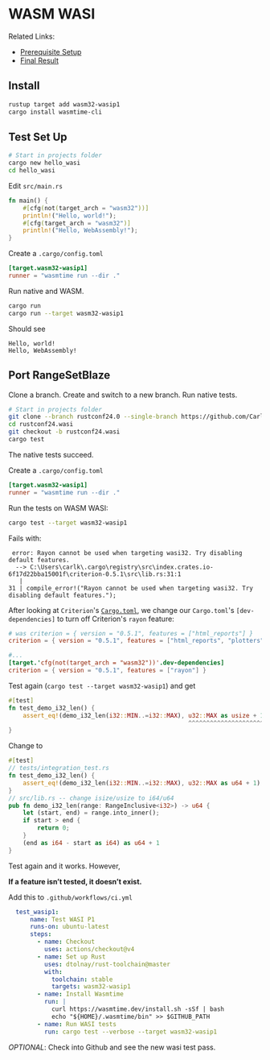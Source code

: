 # WASM WASI

Related Links:

* [Prerequisite Setup](setup.md)
* [Final Result](https://github.com/CarlKCarlK/range-set-blaze/tree/rustconf24.wasi)

## Install

```bash
rustup target add wasm32-wasip1
cargo install wasmtime-cli
```

## Test Set Up

```bash
# Start in projects folder
cargo new hello_wasi
cd hello_wasi
```

Edit `src/main.rs`

```rust
fn main() {
    #[cfg(not(target_arch = "wasm32"))]
    println!("Hello, world!");
    #[cfg(target_arch = "wasm32")]
    println!("Hello, WebAssembly!");
}
```

Create a `.cargo/config.toml`

```toml
[target.wasm32-wasip1]
runner = "wasmtime run --dir ."
```

Run native and WASM.

```bash
cargo run
cargo run --target wasm32-wasip1
```

Should see

```text
Hello, world!
Hello, WebAssembly!
```

## Port RangeSetBlaze

Clone a branch. Create and switch to a new branch. Run native tests.

```bash
# Start in projects folder
git clone --branch rustconf24.0 --single-branch https://github.com/CarlKCarlK/range-set-blaze.git rustconf24.wasi
cd rustconf24.wasi
git checkout -b rustconf24.wasi
cargo test
```

The native tests succeed.

Create a `.cargo/config.toml`

```toml
[target.wasm32-wasip1]
runner = "wasmtime run --dir ."
```

Run the tests on WASM WASI:

```bash
cargo test --target wasm32-wasip1
```

Fails with:

```text
 error: Rayon cannot be used when targeting wasi32. Try disabling default features.
  --> C:\Users\carlk\.cargo\registry\src\index.crates.io-6f17d22bba15001f\criterion-0.5.1\src\lib.rs:31:1
   |
31 | compile_error!("Rayon cannot be used when targeting wasi32. Try disabling default features.");
 ```

After looking at `Criterion`'s [`Cargo.toml`](https://github.com/bheisler/criterion.rs/blob/master/Cargo.toml), we change our `Cargo.toml`'s `[dev-dependencies]` to turn off Criterion's `rayon` feature:

```toml
# was criterion = { version = "0.5.1", features = ["html_reports"] }
criterion = { version = "0.5.1", features = ["html_reports", "plotters", "cargo_bench_support"], default-features = false }

#...
[target.'cfg(not(target_arch = "wasm32"))'.dev-dependencies]
criterion = { version = "0.5.1", features = ["rayon"] }
```

Test again (`cargo test --target wasm32-wasip1`) and get

```rust
#[test]
fn test_demo_i32_len() {
    assert_eq!(demo_i32_len(i32::MIN..=i32::MAX), u32::MAX as usize + 1);
                                                  ^^^^^^^^^^^^^^^^^^^^^ attempt to compute `usize::MAX + 1_usize`, which would overflow    
}
```

Change to

```rust
#[test]
// tests/integration_test.rs
fn test_demo_i32_len() {
    assert_eq!(demo_i32_len(i32::MIN..=i32::MAX), u32::MAX as u64 + 1);
}
// src/lib.rs -- change isize/usize to i64/u64
pub fn demo_i32_len(range: RangeInclusive<i32>) -> u64 {
    let (start, end) = range.into_inner();
    if start > end {
        return 0;
    }
    (end as i64 - start as i64) as u64 + 1
}
```

Test again and it works. However,

**If a feature isn’t tested, it doesn’t exist.**

Add this to `.github/workflows/ci.yml`

```yml
  test_wasip1:
      name: Test WASI P1
      runs-on: ubuntu-latest
      steps:
        - name: Checkout
          uses: actions/checkout@v4
        - name: Set up Rust
          uses: dtolnay/rust-toolchain@master
          with:
            toolchain: stable
            targets: wasm32-wasip1
        - name: Install Wasmtime
          run: |
            curl https://wasmtime.dev/install.sh -sSf | bash
            echo "${HOME}/.wasmtime/bin" >> $GITHUB_PATH
        - name: Run WASI tests
          run: cargo test --verbose --target wasm32-wasip1
```

*OPTIONAL*:
Check into Github and see the new wasi test pass.

